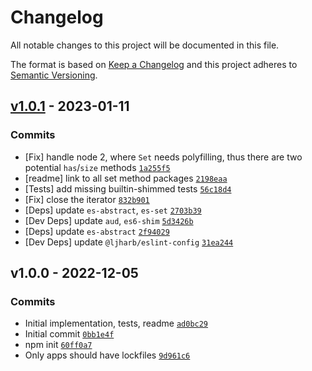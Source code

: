# Changelog

All notable changes to this project will be documented in this file.

The format is based on [Keep a Changelog](https://keepachangelog.com/en/1.0.0/)
and this project adheres to [Semantic Versioning](https://semver.org/spec/v2.0.0.html).

## [v1.0.1](https://github.com/es-shims/Set.prototype.isSupersetOf/compare/v1.0.0...v1.0.1) - 2023-01-11

### Commits

- [Fix] handle node 2, where `Set` needs polyfilling, thus there are two potential `has`/`size` methods [`1a255f5`](https://github.com/es-shims/Set.prototype.isSupersetOf/commit/1a255f572204446f38582a9d9aeaba1767ceb799)
- [readme] link to all set method packages [`2198eaa`](https://github.com/es-shims/Set.prototype.isSupersetOf/commit/2198eaa076393bb525597efb81d8c2e7989f61f6)
- [Tests] add missing builtin-shimmed tests [`56c18d4`](https://github.com/es-shims/Set.prototype.isSupersetOf/commit/56c18d435c54169c4f52ee449f906a27951c39f6)
- [Fix] close the iterator [`832b901`](https://github.com/es-shims/Set.prototype.isSupersetOf/commit/832b901fb2464bb21f83790b1b292bfebe669e1e)
- [Deps] update `es-abstract`, `es-set` [`2703b39`](https://github.com/es-shims/Set.prototype.isSupersetOf/commit/2703b393f67f029d21ff4ea8a7bf11247d63a1ba)
- [Dev Deps] update `aud`, `es6-shim` [`5d3426b`](https://github.com/es-shims/Set.prototype.isSupersetOf/commit/5d3426bbc18da557123434ae070c73cf76a319b3)
- [Deps] update `es-abstract` [`2f94029`](https://github.com/es-shims/Set.prototype.isSupersetOf/commit/2f94029b5a7b73254624ee963616885314165159)
- [Dev Deps] update `@ljharb/eslint-config` [`31ea244`](https://github.com/es-shims/Set.prototype.isSupersetOf/commit/31ea2447888154d81dfb6cd9880a0706ab646596)

## v1.0.0 - 2022-12-05

### Commits

- Initial implementation, tests, readme [`ad0bc29`](https://github.com/es-shims/Set.prototype.isSupersetOf/commit/ad0bc29a0964f80af2dbc7fa6406b661298dd585)
- Initial commit [`0bb1e4f`](https://github.com/es-shims/Set.prototype.isSupersetOf/commit/0bb1e4f0fbe44b052e81cf1b3246c0f84cd6133b)
- npm init [`60ff0a7`](https://github.com/es-shims/Set.prototype.isSupersetOf/commit/60ff0a764bcb51e5095750e839a661c0f1b88dd1)
- Only apps should have lockfiles [`9d961c6`](https://github.com/es-shims/Set.prototype.isSupersetOf/commit/9d961c69616a6bd77995edbdd27cc0c1e0ee6741)
